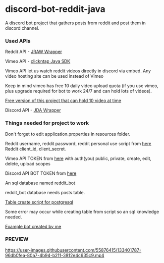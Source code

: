 # discord-bot-reddit-java
 A discord bot project that gathers posts from reddit and post them in discord channel.
 
### Used APIs ###
Reddit API - [JRAW Wrapper](https://github.com/mattbdean/JRAW)

Vimeo API - [clickntap Java SDK](https://github.com/clickntap/Vimeo) 

Vimeo API let us watch reddit videos directly in discord via embed. Any video hosting site can be used instead of Vimeo

Keep in mind vimeo has free 10 daily video upload quota (if you use vimeo, plus upgrade required for bot to work 24/7 and can hold lots of videos). 

[Free version of this project that can hold 10 video at time](https://github.com/Glaxier0/discord-bot-reddit-java-free-version)


Discord API - [JDA Wrapper](https://github.com/DV8FromTheWorld/JDA)

### Things needed for project to work ###

Don't forget to edit application.properties in resources folder.

Reddit username, reddit password, reddit personal use script from [here](https://www.reddit.com/prefs/apps) 
Reddit client_id, client_secret.

Vimeo API TOKEN from [here](https://developer.vimeo.com/apps) with auth(you) public, private, create, edit, delete, upload scopes

Discord API BOT TOKEN from [here](https://discord.com/developers/applications)

An sql database named reddit_bot

reddit_bot database needs posts table.

[Table create script for postgresql](https://github.com/Glaxier0/discord-bot-java/blob/master/postgresql-create-script.md)

Some error may occur while creating table from script so an sql knowledge needed.

[Example bot created by me](https://discord.com/api/oauth2/authorize?client_id=855806720834928641&permissions=2147936320&scope=bot)

### PREVIEW ###

https://user-images.githubusercontent.com/55876415/133401787-96db0fea-80a7-4b94-b211-3812e4c635c9.mp4







